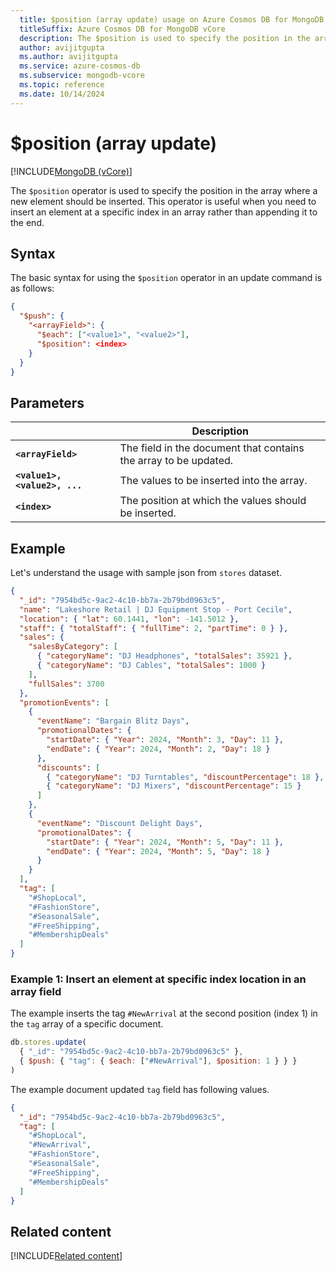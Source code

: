 ```yaml
---
  title: $position (array update) usage on Azure Cosmos DB for MongoDB vCore
  titleSuffix: Azure Cosmos DB for MongoDB vCore
  description: The $position is used to specify the position in the array where a new element should be inserted.
  author: avijitgupta
  ms.author: avijitgupta
  ms.service: azure-cosmos-db
  ms.subservice: mongodb-vcore
  ms.topic: reference
  ms.date: 10/14/2024
---
```


# $position (array update)

[!INCLUDE[MongoDB (vCore)](~/reusable-content/ce-skilling/azure/includes/cosmos-db/includes/appliesto-mongodb-vcore.md)]

The `$position` operator is used to specify the position in the array where a new element should be inserted. This operator is useful when you need to insert an element at a specific index in an array rather than appending it to the end.

## Syntax

The basic syntax for using the `$position` operator in an update command is as follows:

```json
{
  "$push": {
    "<arrayField>": {
      "$each": ["<value1>", "<value2>"],
      "$position": <index>
    }
  }
}
```

## Parameters

| | Description |
| --- | --- |
| **`<arrayField>`**| The field in the document that contains the array to be updated.|
| **`<value1>, <value2>, ...`**| The values to be inserted into the array.|
| **`<index>`**| The position at which the values should be inserted.|

## Example

Let's understand the usage with sample json from `stores` dataset.

```json
{
  "_id": "7954bd5c-9ac2-4c10-bb7a-2b79bd0963c5",
  "name": "Lakeshore Retail | DJ Equipment Stop - Port Cecile",
  "location": { "lat": 60.1441, "lon": -141.5012 },
  "staff": { "totalStaff": { "fullTime": 2, "partTime": 0 } },
  "sales": {
    "salesByCategory": [
      { "categoryName": "DJ Headphones", "totalSales": 35921 },
      { "categoryName": "DJ Cables", "totalSales": 1000 }
    ],
    "fullSales": 3700
  },
  "promotionEvents": [
    {
      "eventName": "Bargain Blitz Days",
      "promotionalDates": {
        "startDate": { "Year": 2024, "Month": 3, "Day": 11 },
        "endDate": { "Year": 2024, "Month": 2, "Day": 18 }
      },
      "discounts": [
        { "categoryName": "DJ Turntables", "discountPercentage": 18 },
        { "categoryName": "DJ Mixers", "discountPercentage": 15 }
      ]
    },
    {
      "eventName": "Discount Delight Days",
      "promotionalDates": {
        "startDate": { "Year": 2024, "Month": 5, "Day": 11 },
        "endDate": { "Year": 2024, "Month": 5, "Day": 18 }
      }
    }
  ],
  "tag": [
    "#ShopLocal",
    "#FashionStore",
    "#SeasonalSale",
    "#FreeShipping",
    "#MembershipDeals"
  ]
}
```

### Example 1: Insert an element at specific index location in an array field

The example inserts the tag `#NewArrival` at the second position (index 1) in the `tag` array of a specific document.

```javascript
db.stores.update(
  { "_id": "7954bd5c-9ac2-4c10-bb7a-2b79bd0963c5" },
  { $push: { "tag": { $each: ["#NewArrival"], $position: 1 } } }
)
```

The example document updated `tag` field has following values.

```json
{
  "_id": "7954bd5c-9ac2-4c10-bb7a-2b79bd0963c5",
  "tag": [
    "#ShopLocal",
    "#NewArrival",
    "#FashionStore",
    "#SeasonalSale",
    "#FreeShipping",
    "#MembershipDeals"
  ]
}
```

## Related content

[!INCLUDE[Related content](../includes/related-content.md)]
